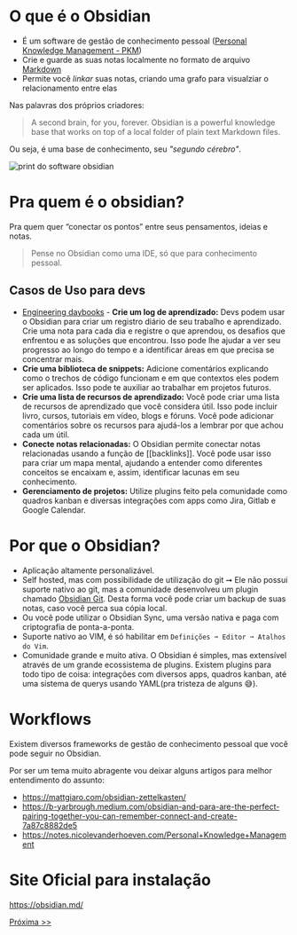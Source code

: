 # O que é o Obsidian
- É um software de gestão de conhecimento pessoal ([Personal Knowledge Management - PKM](https://en.wikipedia.org/wiki/Personal_knowledge_management))
- Crie e guarde as suas notas localmente no formato de arquivo [Markdown](https://www.markdownguide.org/basic-syntax/)
- Permite você *linkar* suas notas, criando uma grafo para visualziar o relacionamento entre elas 

Nas palavras dos próprios criadores:
> A second brain, for you, forever. Obsidian is a powerful knowledge base that works on top of a local folder of plain text Markdown files.

Ou seja, é uma base de conhecimento, seu *"segundo cérebro"*.  

![print do software obsidian](https://obsidian.md/images/screenshot-1.0-hero-combo.png)

# Pra quem é o obsidian?

Pra quem quer “conectar os pontos” entre seus pensamentos, ideias e  notas.

> Pense no Obsidian como uma IDE, só que para conhecimento pessoal.


## Casos de Uso para devs

- [Engineering daybooks](https://www.oreilly.com/library/view/the-pragmatic-programmer/9780135956977/f_0041.xhtml) -  **Crie um log de aprendizado:** Devs podem usar o Obsidian para criar um registro diário de seu trabalho e aprendizado. Crie uma nota para cada dia e registre o que aprendou, os desafios que enfrentou e as soluções que encontrou. Isso pode lhe ajudar a ver seu progresso ao longo do tempo e a identificar áreas em que precisa se concentrar mais.
- **Crie uma biblioteca de snippets:** Adicione comentários explicando como o trechos de código funcionam e em que contextos eles podem ser aplicados. Isso pode te auxiliar ao trabalhar em projetos futuros.
- **Crie uma lista de recursos de aprendizado:** Você pode criar uma lista de recursos de aprendizado que você considera útil. Isso pode incluir livro, cursos, tutoriais em vídeo, blogs e fóruns. Você pode adicionar comentários sobre os recursos para ajudá-los a lembrar por que achou cada um útil.
- **Conecte notas relacionadas:** O Obsidian permite conectar notas relacionadas usando a função de [[backlinks]]. Você pode usar isso para criar um mapa mental, ajudando a entender como diferentes conceitos se encaixam e, assim, identificar lacunas em seu conhecimento.
- **Gerenciamento de projetos:** Utilize plugins feito pela comunidade como quadros kanban e diversas integrações com apps como Jira, Gitlab e Google Calendar.
    
# Por que o Obsidian?

- Aplicação altamente personalizável.
- Self hosted, mas com possibilidade de utilização do git ➞ Ele não possui suporte nativo ao git, mas a comunidade desenvolveu um plugin chamado [Obsidian Git](https://github.com/denolehov/obsidian-git).  Desta forma você pode criar um backup de suas notas, caso você perca sua cópia local.
- Ou você pode utilizar o Obsidian Sync, uma versão nativa e paga com criptografia de ponta-a-ponta.
- Suporte nativo ao VIM, é só habilitar em `Definições ➞ Editor ➞ Atalhos do Vim`.
- Comunidade grande e muito ativa. O Obsidian é simples, mas extensível através de um grande ecossistema de plugins. Existem plugins para todo tipo de coisa: integrações com diversos apps, quadros kanban, até uma sistema de querys usando YAML(pra tristeza de alguns 😅).

# Workflows

Existem diversos frameworks de gestão de conhecimento pessoal que você pode seguir no Obsidian.

Por ser um tema muito abragente vou deixar alguns artigos para melhor entendimento do assunto:
- https://mattgiaro.com/obsidian-zettelkasten/
- https://b-yarbrough.medium.com/obsidian-and-para-are-the-perfect-pairing-together-you-can-remember-connect-and-create-7a87c8882de5
- https://notes.nicolevanderhoeven.com/Personal+Knowledge+Management

# Site Oficial para instalação
https://obsidian.md/

[Próxima >>](https://github.com/gabibits/obsidian4noobs/blob/master/1%20-%20Funcionalidades/Vault.md)
